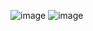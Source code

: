 ![image](https://github.com/user-attachments/assets/113a0f11-bbb3-4b2d-97a9-46e4fb266d14)
![image](https://github.com/user-attachments/assets/995834ec-6c31-472b-a26f-0d209391f5d1)
